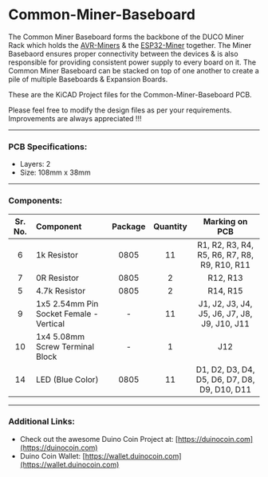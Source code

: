 # Common-Miner-Baseboard

The Common Miner Baseboard forms the backbone of the DUCO Miner Rack which holds the [AVR-Miners](https://github.com/Duco-Miner/AVR-Miner) & the [ESP32-Miner](https://github.com/Duco-Miner/ESP32-Miner) together. The Miner Basebaord ensures proper connectivity between the devices & is also responsible for providing consistent power supply to every board on it. The Common Miner Baseboard can be stacked on top of one another to create a pile of multiple Baseboards & Expansion Boards.

These are the KiCAD Project files for the Common-Miner-Baseboard PCB.

Please feel free to modify the design files as per your requirements. Improvements are always appreciated !!!

---

### PCB Specifications:

- Layers: 2
- Size: 108mm x 38mm

---

### Components:

| Sr. No. | Component                               | Package | Quantity |                Marking on PCB                |
| :-----: | :-------------------------------------- | :-----: | :------: | :------------------------------------------: |
|    6    | 1k Resistor                             |  0805   |    11    | R1, R2, R3, R4, R5, R6, R7, R8, R9, R10, R11 |
|    7    | 0R Resistor                             |  0805   |    2     |                   R12, R13                   |
|    5    | 4.7k Resistor                           |  0805   |    2     |                   R14, R15                   |
|    9    | 1x5 2.54mm Pin Socket Female - Vertical |    -    |    11    | J1, J2, J3, J4, J5, J6, J7, J8, J9, J10, J11 |
|   10    | 1x4 5.08mm Screw Terminal Block         |    -    |    1     |                     J12                      |
|   14    | LED (Blue Color)                        |  0805   |    11    | D1, D2, D3, D4, D5, D6, D7, D8, D9, D10, D11 |

---

### Additional Links:

- Check out the awesome Duino Coin Project at: [https://duinocoin.com](https://duinocoin.com)
- Duino Coin Wallet: [https://wallet.duinocoin.com](https://wallet.duinocoin.com)
